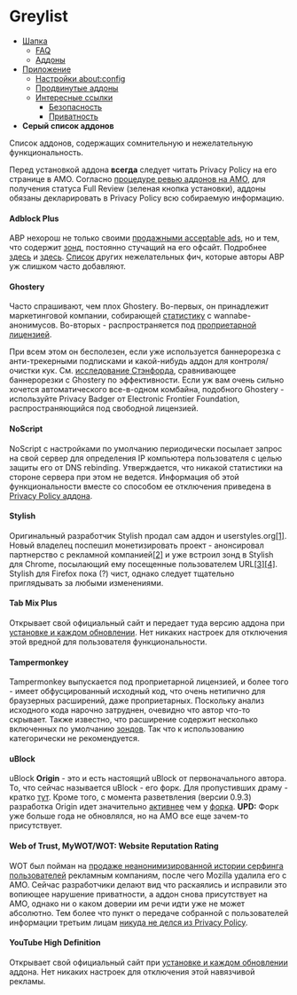 # Greylist

* [Шапка](header.md)
  * [FAQ](header.md#user-content-faq)
  * [Аддоны](header.md#user-content-Аддоны)
* [Приложение](addendum.md)
  * [Настройки about:config](addendum.md#user-content-Настройки-aboutconfig)
  * [Продвинутые аддоны](addendum.md#user-content-Продвинутые-аддоны)
  * [Интересные ссылки](addendum.md#user-content-Интересные-ссылки)
    * [Безопасность](addendum.md#user-content-Безопасность)
    * [Приватность](addendum.md#user-content-Приватность)
* **Серый список аддонов**

Список аддонов, содержащих сомнительную и нежелательную функциональность.

Перед установкой аддона **всегда** следует читать Privacy Policy на его странице в AMO. Согласно [процедуре ревью аддонов на AMO](https://developer.mozilla.org/en-US/Add-ons/AMO/Policy/Reviews), для получения статуса Full Review (зеленая кнопка установки), аддоны  обязаны декларировать в Privacy Policy всю собираемую информацию.

#### Adblock Plus

ABP нехорош не только своими [продажными acceptable ads](https://en.wikipedia.org/wiki/Adblock_Plus#Controversy_over_ad_filtering_and_ad_whitelisting), но и тем, что содержит [зонд](https://raw.githubusercontent.com/The-OP/Fox/master/abp_notification.png), постоянно стучащий на его офсайт. Подробнее [здесь](https://adblockplus.org/development-builds/notifications-in-adblock-plus) и [здесь](https://adblockplus.org/en/privacy). [Список](https://raw.githubusercontent.com/The-OP/Fox/master/abe_diffs.png) других нежелательных фич, которые авторы ABP уж слишком часто добавляют.


#### Ghostery

Часто спрашивают, чем плох Ghostery. Во-первых, он принадлежит маркетинговой компании, собирающей [статистику](https://addons.mozilla.org/en-US/firefox/addon/ghostery/privacy/) с wannabe-анонимусов. Во-вторых - распространяется под [проприетарной лицензией](https://addons.mozilla.org/en-US/firefox/addon/ghostery/license/7.1.1.5).

При всем этом он бесполезен, если уже используется баннерорезка с анти-трекерными подписками и какой-нибудь аддон для контроля/очистки кук. См. [исследование Стэнфорда](https://cyberlaw.stanford.edu/blog/2011/09/tracking-trackers-self-help-tools), сравнивающее баннерорезки с Ghostery по эффективности. Если уж вам очень сильно хочется автоматического все-в-одном комбайна, подобного Ghostery - используйте Privacy Badger от Electronic Frontier Foundation, распространяющийся под свободной лицензией.


#### NoScript

NoScript с настройками по умолчанию периодически посылает запрос на свой сервер для определения IP компьютера пользователя с целью защиты его от DNS rebinding. Утверждается, что никакой статистики на стороне сервера при этом не ведется. Информация об этой функциональности вместе со способом ее отключения приведена в [Privacy Policy аддона](https://addons.mozilla.org/en-US/firefox/addon/noscript/privacy/).


#### Stylish

Оригинальный разработчик Stylish продал сам аддон и userstyles.org[[1]](https://www.ghacks.net/2017/01/04/major-stylish-add-on-changes-in-regards-to-privacy/). Новый владелец поспешил монетизировать проект - анонсировал партнерство с рекламной компанией[[2]](https://forum.userstyles.org/discussion/53233/announcement-to-the-community) и уже встроил зонд в Stylish для Chrome, посылающий ему посещенные пользователем URL[[3]](https://www.ghacks.net/2017/01/04/major-stylish-add-on-changes-in-regards-to-privacy/#comment-4084542)[[4]](https://forum.userstyles.org/discussion/comment/109446/#Comment_109446). Stylish для Firefox пока (?) чист, однако следует тщательно приглядывать за любыми изменениями.


#### Tab Mix Plus

Открывает свой официальный сайт и передает туда версию аддона при [установке и каждом обновлении](https://bitbucket.org/onemen/tabmixplus/src/80fa0a2b76243ce5d9350889f97fbcabce5e8549/chrome/content/tab/tab.js?at=default#tab.js-2632). Нет никаких настроек для отключения этой вредной для пользователя функциональности.


#### Tampermonkey

Tampermonkey выпускается под проприетарной лицензией, и более того - имеет обфусцированный исходный код, что очень нетипично для браузерных расширений, даже проприетарных. Поскольку анализ исходного кода нарочно затруднен, очевидно что автор что-то скрывает. Также известно, что расширение содержит несколько включенных по умолчанию [зондов](https://tampermonkey.net/privacy.php?ext=dhdg#ext-general). Так что к использованию категорически не рекомендуется.


#### uBlock

uBlock **Origin** - это и есть настоящий uBlock от первоначального автора. То, что сейчас называется uBlock - его форк. Для пропустивших драму - кратко [тут](https://www.opennet.ru/opennews/art.shtml?num=42107). Кроме того, с момента разветвления (версии 0.9.3) разработка Origin идет значительно [активнее](https://github.com/gorhill/uBlock/releases) чем у [форка](https://github.com/chrisaljoudi/uBlock/releases). **UPD:** Форк уже больше года не обновлялся, но на AMO все еще зачем-то присутствует.


#### Web of Trust, MyWOT/WOT: Website Reputation Rating

WOT был пойман на [продаже неанонимизированной истории серфинга пользователей](https://www.ghacks.net/2016/11/01/browsing-history-sold/) рекламным компаниям, после чего Mozilla удалила его с AMO. Сейчас разработчики делают вид что раскаялись и исправили это вопиющее нарушение приватности, а аддон снова присутствует на AMO, однако ни о каком доверии им речи идти уже не может абсолютно. Тем более что пункт о передаче собранной с пользователей информации третьим лицам [никуда не делся из Privacy Policy](https://addons.mozilla.org/en-US/firefox/addon/wot-safe-browsing-tool/privacy/).


#### YouTube High Definition

Открывает свой официальный сайт при [установке и каждом обновлении](https://addons.mozilla.org/firefox/files/browse/488204/file/bootstrap.js#L511) аддона. Нет никаких настроек для отключения этой навязчивой рекламы.
